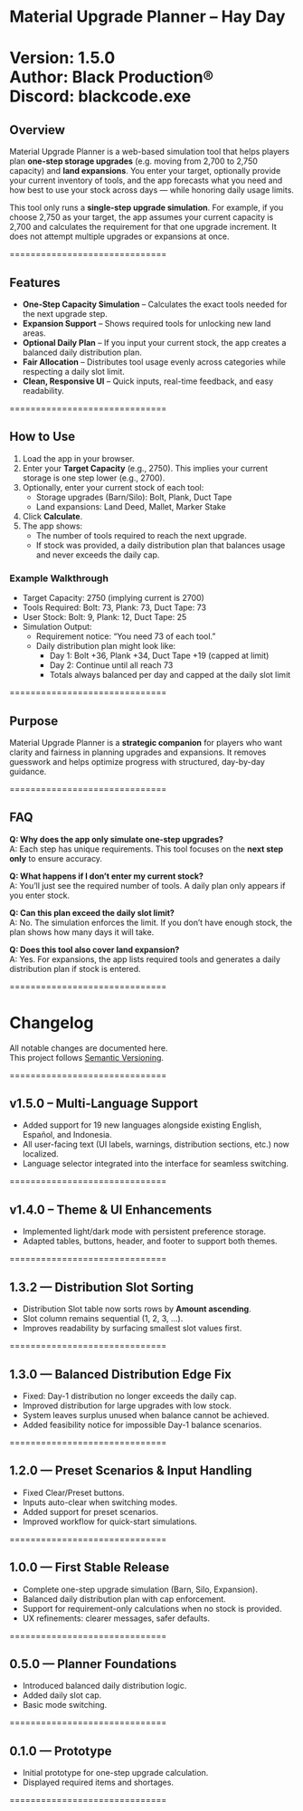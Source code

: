 # Material Upgrade Planner – Hay Day  
**Version:** 1.5.0  
**Author:** Black Production®  
**Discord:** blackcode.exe
==============================  

## Overview  
Material Upgrade Planner is a web-based simulation tool that helps players plan **one-step storage upgrades** (e.g. moving from 2,700 to 2,750 capacity) and **land expansions**. You enter your target, optionally provide your current inventory of tools, and the app forecasts what you need and how best to use your stock across days — while honoring daily usage limits.  

This tool only runs a **single-step upgrade simulation**. For example, if you choose 2,750 as your target, the app assumes your current capacity is 2,700 and calculates the requirement for that one upgrade increment. It does not attempt multiple upgrades or expansions at once.  

==============================  

## Features  
- **One-Step Capacity Simulation** – Calculates the exact tools needed for the next upgrade step.  
- **Expansion Support** – Shows required tools for unlocking new land areas.  
- **Optional Daily Plan** – If you input your current stock, the app creates a balanced daily distribution plan.  
- **Fair Allocation** – Distributes tool usage evenly across categories while respecting a daily slot limit.  
- **Clean, Responsive UI** – Quick inputs, real-time feedback, and easy readability.  

==============================  

## How to Use  
1. Load the app in your browser.  
2. Enter your **Target Capacity** (e.g., 2750). This implies your current storage is one step lower (e.g., 2700).  
3. Optionally, enter your current stock of each tool:  
   - Storage upgrades (Barn/Silo): Bolt, Plank, Duct Tape  
   - Land expansions: Land Deed, Mallet, Marker Stake  
4. Click **Calculate**.  
5. The app shows:  
   - The number of tools required to reach the next upgrade.  
   - If stock was provided, a daily distribution plan that balances usage and never exceeds the daily cap.  

### Example Walkthrough  
- Target Capacity: 2750 (implying current is 2700)  
- Tools Required: Bolt: 73, Plank: 73, Duct Tape: 73  
- User Stock: Bolt: 9, Plank: 12, Duct Tape: 25  
- Simulation Output:  
  - Requirement notice: “You need 73 of each tool.”  
  - Daily distribution plan might look like:  
    - Day 1: Bolt +36, Plank +34, Duct Tape +19 (capped at limit)  
    - Day 2: Continue until all reach 73  
    - Totals always balanced per day and capped at the daily slot limit  

==============================  

## Purpose  
Material Upgrade Planner is a **strategic companion** for players who want clarity and fairness in planning upgrades and expansions. It removes guesswork and helps optimize progress with structured, day-by-day guidance.  

==============================  

## FAQ  

**Q: Why does the app only simulate one-step upgrades?**  
A: Each step has unique requirements. This tool focuses on the **next step only** to ensure accuracy.  

**Q: What happens if I don’t enter my current stock?**  
A: You’ll just see the required number of tools. A daily plan only appears if you enter stock.  

**Q: Can this plan exceed the daily slot limit?**  
A: No. The simulation enforces the limit. If you don’t have enough stock, the plan shows how many days it will take.  

**Q: Does this tool also cover land expansion?**  
A: Yes. For expansions, the app lists required tools and generates a daily distribution plan if stock is entered.  

==============================  

# Changelog  

All notable changes are documented here.  
This project follows [Semantic Versioning](https://semver.org/).  

==============================  

## v1.5.0 – Multi-Language Support
- Added support for 19 new languages alongside existing English, Español, and Indonesia.  
- All user-facing text (UI labels, warnings, distribution sections, etc.) now localized.  
- Language selector integrated into the interface for seamless switching.

==============================

## v1.4.0 – Theme & UI Enhancements
- Implemented light/dark mode with persistent preference storage.
- Adapted tables, buttons, header, and footer to support both themes.  

==============================

## 1.3.2 — Distribution Slot Sorting  
- Distribution Slot table now sorts rows by **Amount ascending**.  
- Slot column remains sequential (1, 2, 3, …).  
- Improves readability by surfacing smallest slot values first.  

==============================  

## 1.3.0 — Balanced Distribution Edge Fix  
- Fixed: Day-1 distribution no longer exceeds the daily cap.  
- Improved distribution for large upgrades with low stock.  
- System leaves surplus unused when balance cannot be achieved.  
- Added feasibility notice for impossible Day-1 balance scenarios.  

==============================  

## 1.2.0 — Preset Scenarios & Input Handling  
- Fixed Clear/Preset buttons.  
- Inputs auto-clear when switching modes.  
- Added support for preset scenarios.  
- Improved workflow for quick-start simulations.  

==============================  

## 1.0.0 — First Stable Release  
- Complete one-step upgrade simulation (Barn, Silo, Expansion).  
- Balanced daily distribution plan with cap enforcement.  
- Support for requirement-only calculations when no stock is provided.  
- UX refinements: clearer messages, safer defaults.  

==============================  

## 0.5.0 — Planner Foundations  
- Introduced balanced daily distribution logic.  
- Added daily slot cap.  
- Basic mode switching.  

==============================  

## 0.1.0 — Prototype  
- Initial prototype for one-step upgrade calculation.  
- Displayed required items and shortages.  

==============================
